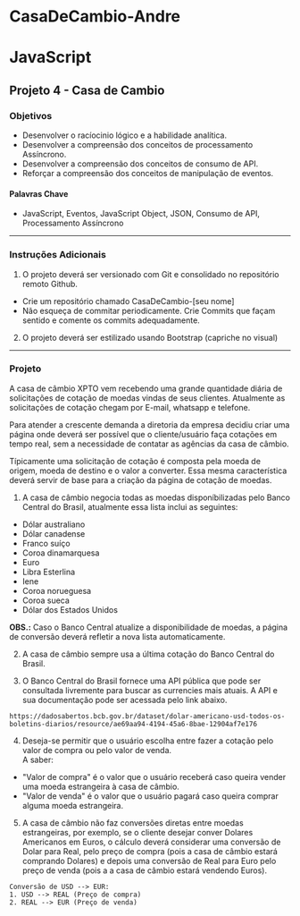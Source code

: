 # CasaDeCambio-Andre

# JavaScript

## Projeto 4 - Casa de Cambio

### Objetivos

- Desenvolver o racíocinio lógico e a habilidade analítica.
- Desenvolver a compreensão dos conceitos de processamento Assíncrono.
- Desenvolver a compreensão dos conceitos de consumo de API.
- Reforçar a compreensão dos conceitos de manipulação de eventos.

#### Palavras Chave

- JavaScript, Eventos, JavaScript Object, JSON, Consumo de API, Processamento
  Assíncrono

---

### Instruções Adicionais

1. O projeto deverá ser versionado com Git e consolidado no repositório remoto
   Github.

- Crie um repositório chamado CasaDeCambio-[seu nome]
- Não esqueça de commitar periodicamente. Crie Commits que façam sentido e
  comente os commits adequadamente.

2. O projeto deverá ser estilizado usando Bootstrap (capriche no visual)

---

### Projeto

A casa de câmbio XPTO vem recebendo uma grande quantidade diária de solicitações
de cotação de moedas vindas de seus clientes. Atualmente as solicitações de
cotação chegam por E-mail, whatsapp e telefone.

Para atender a crescente demanda a diretoria da empresa decidiu criar uma página
onde deverá ser possível que o cliente/usuário faça cotações em tempo real, sem
a necessidade de contatar as agências da casa de câmbio.

Típicamente uma solicitação de cotação é composta pela moeda de origem, moeda de
destino e o valor a converter. Essa mesma característica deverá servir de base
para a criação da página de cotação de moedas.

1. A casa de câmbio negocia todas as moedas disponíbilizadas pelo Banco Central
   do Brasil, atualmente essa lista inclui as seguintes:

- Dólar australiano
- Dólar canadense
- Franco suíço
- Coroa dinamarquesa
- Euro
- Libra Esterlina
- Iene
- Coroa norueguesa
- Coroa sueca
- Dólar dos Estados Unidos

**OBS.:** Caso o Banco Central atualize a disponibilidade de moedas, a página de
conversão deverá refletir a nova lista automaticamente.

2. A casa de câmbio sempre usa a última cotação do Banco Central do Brasil.

3. O Banco Central do Brasil fornece uma API pública que pode ser consultada
   livremente para buscar as currencies mais atuais. A API e sua documentação
   pode ser acessada pelo link abaixo.

```
https://dadosabertos.bcb.gov.br/dataset/dolar-americano-usd-todos-os-boletins-diarios/resource/ae69aa94-4194-45a6-8bae-12904af7e176
```

4. Deseja-se permitir que o usuário escolha entre fazer a cotação pelo valor de
   compra ou pelo valor de venda.\
   A saber:

- "Valor de compra" é o valor que o usuário receberá caso queira vender uma
  moeda estrangeira à casa de câmbio.
- "Valor de venda" é o valor que o usuário pagará caso queira comprar alguma
  moeda estrangeira.

5. A casa de câmbio não faz conversões diretas entre moedas estrangeiras, por
   exemplo, se o cliente desejar conver Dolares Americanos em Euros, o cálculo
   deverá considerar uma conversão de Dolar para Real, pelo preço de compra
   (pois a casa de câmbio estará comprando Dolares) e depois uma conversão de
   Real para Euro pelo preço de venda (pois a a casa de câmbio estará vendendo
   Euros).

```
Conversão de USD --> EUR: 
1. USD --> REAL (Preço de compra)
2. REAL --> EUR (Preço de venda)
```
